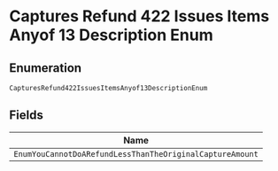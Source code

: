 
# Captures Refund 422 Issues Items Anyof 13 Description Enum

## Enumeration

`CapturesRefund422IssuesItemsAnyof13DescriptionEnum`

## Fields

| Name |
|  --- |
| `EnumYouCannotDoARefundLessThanTheOriginalCaptureAmount` |

